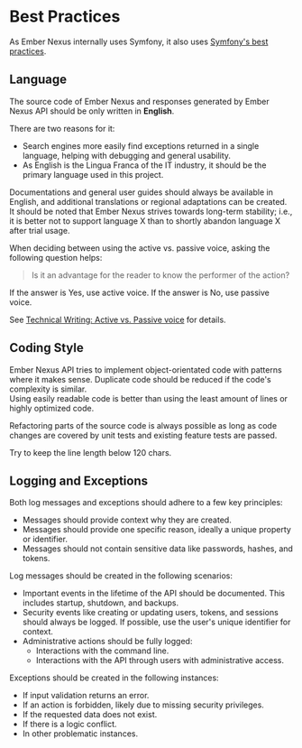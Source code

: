 # Best Practices

As Ember Nexus internally uses Symfony, it also uses
[Symfony's best practices](https://symfony.com/doc/current/best_practices.html).

## Language

The source code of Ember Nexus and responses generated by Ember Nexus API should be only written in **English**.

There are two reasons for it:

- Search engines more easily find exceptions returned in a single language, helping with debugging and general
  usability.
- As English is the Lingua Franca of the IT industry, it should be the primary language used in this project.

Documentations and general user guides should always be available in English, and additional translations or regional
adaptations can be created.  
It should be noted that Ember Nexus strives towards long-term stability; i.e., it is better not to support language X
than to shortly abandon language X after trial usage.

When deciding between using the active vs. passive voice, asking the following question helps:

> Is it an advantage for the reader to know the performer of the action?

If the answer is Yes, use active voice. If the answer is No, use passive voice.

See [Technical Writing: Active vs. Passive voice](https://medium.com/@DaphneWatson/technical-writing-active-vs-passive-voice-485dfaa4e498)
for details.

## Coding Style

Ember Nexus API tries to implement object-orientated code with patterns where it makes sense. Duplicate code should be
reduced if the code's complexity is similar.  
Using easily readable code is better than using the least amount of lines
or highly optimized code.

Refactoring parts of the source code is always possible as long as code changes are covered by unit tests and existing
feature tests are passed.

Try to keep the line length below 120 chars.

## Logging and Exceptions

Both log messages and exceptions should adhere to a few key principles:

- Messages should provide context why they are created.
- Messages should provide one specific reason, ideally a unique property or identifier.
- Messages should not contain sensitive data like passwords, hashes, and tokens.

Log messages should be created in the following scenarios:

- Important events in the lifetime of the API should be documented. This includes startup, shutdown, and backups.
- Security events like creating or updating users, tokens, and sessions should always be logged. If possible, use the
  user's unique identifier for context.
- Administrative actions should be fully logged:
  - Interactions with the command line.
  - Interactions with the API through users with administrative access.

Exceptions should be created in the following instances:

- If input validation returns an error.
- If an action is forbidden, likely due to missing security privileges.
- If the requested data does not exist.
- If there is a logic conflict.
- In other problematic instances.
